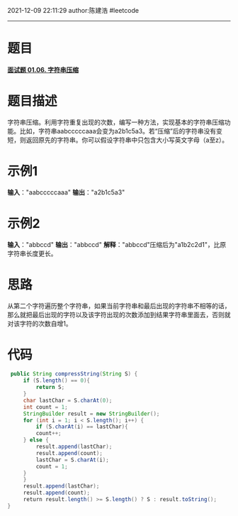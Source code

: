 2021-12-09
22:11:29
author:陈建浩
#leetcode 

--- 
# 题目
#### [面试题 01.06. 字符串压缩](https://leetcode-cn.com/problems/compress-string-lcci/)
# 题目描述
字符串压缩。利用字符重复出现的次数，编写一种方法，实现基本的字符串压缩功能。比如，字符串aabcccccaaa会变为a2b1c5a3。若“压缩”后的字符串没有变短，则返回原先的字符串。你可以假设字符串中只包含大小写英文字母（a至z）。

# 示例1
 **输入**："aabcccccaaa"
 **输出**："a2b1c5a3"
 # 示例2
  **输入**："abbccd"
 **输出**："abbccd"
 **解释**："abbccd"压缩后为"a1b2c2d1"，比原字符串长度更长。
# 思路
从第二个字符遍历整个字符串，如果当前字符串和最后出现的字符串不相等的话，那么就把最后出现的字符以及该字符出现的次数添加到结果字符串里面去，否则就对该字符的次数自增1。

# 代码

```java
 public String compressString(String S) {
	 if (S.length() == 0){
		 return S;
	 }
	 char lastChar = S.charAt(0);
	 int count = 1;
	 StringBuilder result = new StringBuilder();
	 for (int i = 1; i < S.length(); i++) {
		 if (S.charAt(i) == lastChar){
		 count++;
	 } else {
		 result.append(lastChar);
		 result.append(count);
		 lastChar = S.charAt(i);
		 count = 1;
	 }
	 }
	 result.append(lastChar);
	 result.append(count);
	 return result.length() >= S.length() ? S : result.toString();
}
```